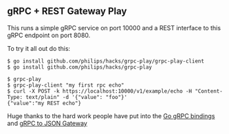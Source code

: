 ## gRPC + REST Gateway Play

This runs a simple gRPC service on port 10000 and a REST interface to this gRPC endpoint on port 8080.

To try it all out do this:

```
$ go install github.com/philips/hacks/grpc-play/grpc-play-client
$ go install github.com/philips/hacks/grpc-play

$ grpc-play
$ grpc-play-client "my first rpc echo"
$ curl -X POST -k https://localhost:10000/v1/example/echo -H "Content-Type: text/plain" -d '{"value": "foo"}'
{"value":"my REST echo"}
```


Huge thanks to the hard work people have put into the [Go gRPC bindings][gogrpc] and [gRPC to JSON Gateway][grpcgateway]

[gogrpc]: https://github.com/grpc/grpc-go
[grpcgateway]: https://github.com/gengo/grpc-gateway
